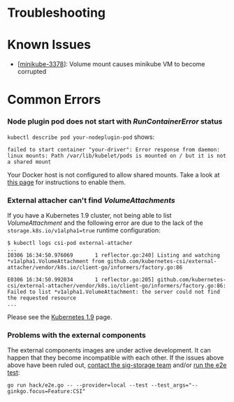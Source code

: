 # Troubleshooting

# Known Issues
- [[minikube-3378](https://github.com/kubernetes/minikube/issues/3378)]: Volume mount causes minikube VM to become corrupted

# Common Errors

### Node plugin pod does not start with *RunContainerError* status 

`kubectl describe pod your-nodeplugin-pod` shows:
```
failed to start container "your-driver": Error response from daemon:
linux mounts: Path /var/lib/kubelet/pods is mounted on / but it is not a shared mount
```

Your Docker host is not configured to allow shared mounts. Take a look at [this page][docker-shared-mount] for instructions to enable them.

[docker-shared-mount]: https://kubernetes.io/docs/concepts/storage/volumes/#configuration


### External attacher can't find _VolumeAttachments_

If you have a Kubernetes 1.9 cluster, not being able to list _VolumeAttachment_
and the following error are due to the lack of the
`storage.k8s.io/v1alpha1=true` runtime configuration:

```
$ kubectl logs csi-pod external-attacher
...
I0306 16:34:50.976069       1 reflector.go:240] Listing and watching *v1alpha1.VolumeAttachment from github.com/kubernetes-csi/external-attacher/vendor/k8s.io/client-go/informers/factory.go:86

E0306 16:34:50.992034       1 reflector.go:205] github.com/kubernetes-csi/external-attacher/vendor/k8s.io/client-go/informers/factory.go:86: Failed to list *v1alpha1.VolumeAttachment: the server could not find the requested resource
...
```

Please see the [Kubernetes 1.9](Kubernetes-1.9.html) page.

### Problems with the external components

The external components images are under active development. It can
happen that they become incompatible with each other. If the
 issues above above have been ruled out, [contact the sig-storage
team](https://github.com/kubernetes/community/tree/master/sig-storage) and/or
[run the e2e test](https://github.com/kubernetes/community/blob/master/contributors/devel/sig-testing/e2e-tests.md#local-clusters):
```
go run hack/e2e.go -- --provider=local --test --test_args="--ginkgo.focus=Feature:CSI"
```
